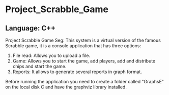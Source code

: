 # Project_Scrabble_Game

## Language: C++

Project Scrabble Game Seg: This system is a virtual version of the famous Scrabble game, it is a console application that has three options:
1. File read: Allows you to upload a file.
2. Game: Allows you to start the game, add players, add and distribute chips and start the game.
3. Reports: It allows to generate several reports in graph format.

Before running the application you need to create a folder called "GraphsE" on the local disk C and have the graphviz library installed.
